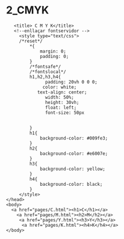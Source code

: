 # 2_CMYK<!DOCTYPE html>
<html>
   <head>
      <meta charset="utf-8">
       
       <title> C M Y K</title>
       <!--enllaçar fontservidor -->
         <style type="text/css">
         /*reset*/
             *{
                 margin: 0;
                 padding: 0;
             }    
             /*fontsafe*/
             /*fontslocal*/
             h1,h2,h3,h4{
                   padding: 20vh 0 0 0;
                  color: white;
                text-align: center;
                   width: 50%;
                   height: 30vh;
                   float: left;
                   font-size: 50px
                
    
             }
             h1{
                 background-color: #009fe3;
             }
             h2{
                 background-color: #e6007e;
             }
             h3{
                 background-color: yellow;
             }
             h4{
                 background-color: black;
             }
         </style>
    </head>
    <body>
      <a href="pages/C.html"><h1>C</h1></a>
        <a href="pages/M.html"><h2>M</h2></a>
         <a href="pages/Y.html"><h3>Y</h3></a>
          <a href="pages/K.html"><h4>K</h4></a>
    </body>
</html>
